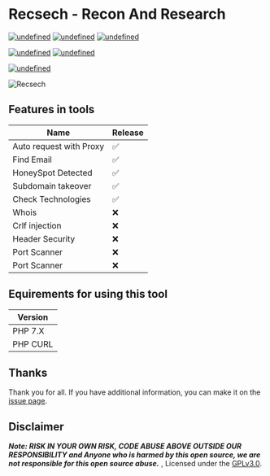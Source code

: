 # Recsech - Recon And Research 

<a href="https://github.com/radenvodka/Recsech/releases/latest"><img alt="undefined" src="https://img.shields.io/github/release/radenvodka/Recsech.svg"></a>
<a href="https://github.com/radenvodka" target="_blank"><img alt="undefined" src="https://img.shields.io/github/last-commit/radenvodka/Recsech.svg"></a>
<a href="https://github.com/radenvodka/Recsech/releases" target="_blank"><img alt="undefined" src="https://img.shields.io/github/downloads/radenvodka/Recsech/total.svg"></a>



<a href="https://github.com/radenvodka/Recsech/releases" target="_blank"><img alt="undefined" src="https://badgen.net/badge//Windows/blue?icon=windows"></a>
<a href="https://github.com/radenvodka/Recsech/releases" target="_blank"><img alt="undefined" src="https://badgen.net/badge//Linux64/orange?icon=terminal"></a>


<a href="https://github.com/radenvodka" target="_blank"><img alt="undefined" src="https://img.shields.io/github/followers/radenvodka.svg?label=Follow&style=social"></a>


![Recsech](https://github.com/radenvodka/Recsech/raw/master/Recsech.PNG)

## Features in tools

| Name | Release          |
| ------- | ------------------ |
| Auto request with Proxy   | :white_check_mark: |
| Find Email   | :white_check_mark:                |
| HoneySpot Detected   | :white_check_mark:                |
| Subdomain takeover   | :white_check_mark:                |
| Check Technologies   | :white_check_mark:                |
| Whois   | :x: |
| Crlf injection   | :x: |
| Header Security   | :x: |
| Port Scanner   | :x: |
| Port Scanner   | :x: |

## Equirements for using this tool

| Version | 
| ------- |
| PHP 7.X | 
| PHP CURL|

## Thanks

Thank you for all. If you have additional information, you can make it on the [issue page](https://github.com/radenvodka/Recsech/issues).

## Disclaimer

***Note: RISK IN YOUR OWN RISK, CODE ABUSE ABOVE OUTSIDE OUR RESPONSIBILITY and Anyone who is harmed by this open source, we are not responsible for this open source abuse.*** , Licensed under the [GPLv3.0](https://github.com/GitSquared/edex-ui/blob/master/LICENSE).
